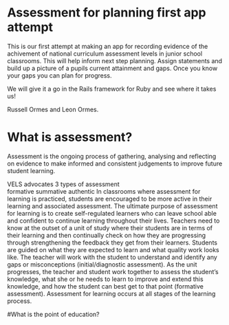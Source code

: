 # Assessment for planning first app attempt
This is our first attempt at making an app for recording evidence of the achivement of national curriculum assessment levels in junior school classrooms. 
This will help inform next step planning. Assign statements and build up a picture of a pupils current attainment and gaps. Once you know your gaps you can plan for progress.

We will give it a go in the Rails framework for Ruby and see where it takes us! 

Russell Ormes and Leon Ormes. 

# What is assessment?
Assessment is the ongoing process of gathering, analysing and reflecting on evidence to make informed and consistent judgements to improve future student learning. 

VELS advocates 3 types of assessment  
	formative
	summative 
	authentic
In classrooms where assessment for learning is practiced, students are encouraged to be more active in their learning and associated assessment. The ultimate purpose of assessment for learning is to create self-regulated learners who can leave school able and confident to continue learning throughout their lives. Teachers need to know at the outset of a unit of study where their students are in terms of their learning and then continually check on how they are progressing through strengthening the feedback they get from their learners. Students are guided on what they are expected to learn and what quality work looks like. The teacher will work with the student to understand and identify any gaps or misconceptions (initial/diagnostic assessment). As the unit progresses, the teacher and student work together to assess the student’s knowledge, what she or he needs to learn to improve and extend this knowledge, and how the student can best get to that point (formative assessment). Assessment for learning occurs at all stages of the learning process.

#What is the point of education?

